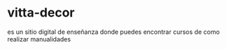 # vitta-decor
es un sitio digital de enseñanza donde puedes encontrar cursos de como realizar manualidades
